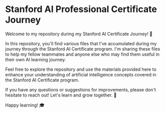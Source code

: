 # Stanford AI Professional Certificate Journey
Welcome to my repository during my Stanford AI Certificate Journey! 🚀

In this repository, you'll find various files that I've accumulated during my journey through the Stanford AI Certificate program. 
I'm sharing these files to help my fellow teammates and anyone else who may find them useful in their own AI learning journey.

Feel free to explore the repository and use the materials provided here to enhance your understanding of artificial intelligence concepts covered in the Stanford AI Certificate program.

If you have any questions or suggestions for improvements, please don't hesitate to reach out! Let's learn and grow together. 🌱

Happy learning! 🎓

